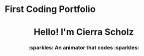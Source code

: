 # First Coding Portfolio
<h1 align="center"> Hello! I'm Cierra Scholz</h1> 
<h3 align="center"> :sparkles: An animator that codes :sparkles:</h3>
